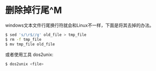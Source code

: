 # 删除掉行尾^M

windows文本文件行尾换行符就会和Linux不一样，下面是将其去掉的办法。

```bash
$ sed 's/\r$//g' old_file > tmp_file
$ rm -f tmp_file
$ mv tmp_file old_file
```

或者使用工具 dos2unix: 

```bash
$ dos2unix <file>
```
